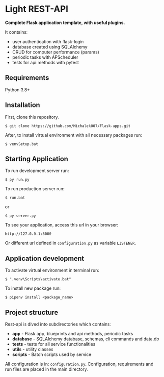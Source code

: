 # Light REST-API

**Complete Flask application template, with useful plugins.**

It contains:
* user authentication with flask-login
* database created using SQLAlchemy
* CRUD for computer performance (params)
* periodic tasks with APScheduler
* tests for api methods with pytest

## Requirements

Python 3.8+

## Installation

First, clone this repository.

    $ git clone https://github.com/Michalek007/Flask-apps.git

After, to install virtual environment with all necessary packages run:

    $ venvSetup.bat

## Starting Application

To run development server run:
    
    $ py run.py

To run production server run:
    
    $ run.bat

or

    $ py server.py

To see your application, access this url in your browser: 

	http://127.0.0.1:5000

Or different url defined in `configuration.py` as variable `LISTENER`.

## Application development

To activate virtual environment in terminal run:
    
    $ ".venv\Scripts\activate.bat"

To install new package run:
    
    $ pipenv install <package_name>

## Project structure
    
Rest-api is dived into subdirectories which contains:
* **app** - Flask app, blueprints and api methods, periodic tasks
* **database** - SQLAlchemy database, schemas, cli commands and data.db 
* **tests** - tests for all service functionalities
* **utils** - utility classes
* **scripts** - Batch scripts used by service

All configuration is in: `configuration.py`. 
Configuration, requirements and run files are placed in the main directory.
